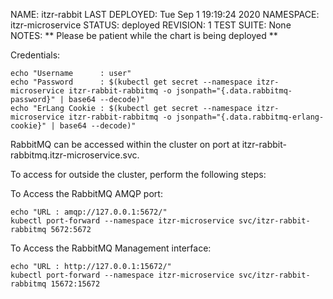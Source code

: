NAME: itzr-rabbit
LAST DEPLOYED: Tue Sep  1 19:19:24 2020
NAMESPACE: itzr-microservice
STATUS: deployed
REVISION: 1
TEST SUITE: None
NOTES:
** Please be patient while the chart is being deployed **

Credentials:

    echo "Username      : user"
    echo "Password      : $(kubectl get secret --namespace itzr-microservice itzr-rabbit-rabbitmq -o jsonpath="{.data.rabbitmq-password}" | base64 --decode)"
    echo "ErLang Cookie : $(kubectl get secret --namespace itzr-microservice itzr-rabbit-rabbitmq -o jsonpath="{.data.rabbitmq-erlang-cookie}" | base64 --decode)"

RabbitMQ can be accessed within the cluster on port  at itzr-rabbit-rabbitmq.itzr-microservice.svc.

To access for outside the cluster, perform the following steps:

To Access the RabbitMQ AMQP port:

    echo "URL : amqp://127.0.0.1:5672/"
    kubectl port-forward --namespace itzr-microservice svc/itzr-rabbit-rabbitmq 5672:5672

To Access the RabbitMQ Management interface:

    echo "URL : http://127.0.0.1:15672/"
    kubectl port-forward --namespace itzr-microservice svc/itzr-rabbit-rabbitmq 15672:15672
